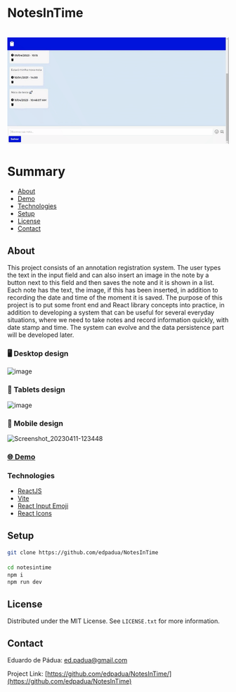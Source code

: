 # NotesInTime

<h1>
    <a href="notes-in-time.vercel.app"><img src="/NotesInTime/public/captura.gif"></a>
</h1>

# Summary

- [About](#About)
- [Demo](#-demo)
- [Technologies](#technologies)
- [Setup](#setup)
- [License](#license)
- [Contact](#contact)
 
## About

This project consists of an annotation registration system. The user types the text in the input field and can also insert an image in the note by a button next to this field and then saves the note and it is shown in a list. Each note has the text, the image, if this has been inserted, in addition to recording the date and time of the moment it is saved. The purpose of this project is to put some front end and React library concepts into practice, in addition to developing a system that can be useful for several everyday situations, where we need to take notes and record information quickly, with date stamp and time. The system can evolve and the data persistence part will be developed later.


### :desktop_computer: Desktop design

![image](https://user-images.githubusercontent.com/4975360/231210072-af0e1953-a893-45b5-afc1-61ac361d2c51.png)

### :iphone: Tablets design

![image](https://user-images.githubusercontent.com/4975360/231210928-1d22df6c-8d34-4a31-9aac-62dd95ba3724.png)

### :iphone: Mobile design

![Screenshot_20230411-123448](https://user-images.githubusercontent.com/4975360/231217110-7aaf7011-0740-463d-bbf3-a6aec18f0ad5.png)

### [🌐 Demo](https://notes-in-time.vercel.app/)

### Technologies

- [ReactJS](https://reactjs.org)
- [Vite](https://vitejs.dev/guide/)
- [React Input Emoji](cesarwbr.github.io/react-input-emoji/)
- [React Icons](https://react-icons.github.io/react-icons/)

## Setup

```bash
git clone https://github.com/edpadua/NotesInTime

cd notesintime
npm i
npm run dev
```

## License

Distributed under the MIT License. See `LICENSE.txt` for more information.


## Contact

Eduardo de Pádua: ed.padua@gmail.com

Project Link: [https://github.com/edpadua/NotesInTime/](https://github.com/edpadua/NotesInTime)
